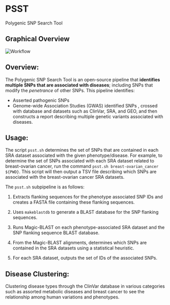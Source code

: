 # PSST
Polygenic SNP Search Tool

## Graphical Overview

![Workflow](/media/Polygenic_SNP_Search_Tool.png?raw=true "Workflow.png")

## Overview:

The Polygenic SNP Search Tool is an open-source pipeline that **identifies multiple SNPs that are associated with diseases**; including SNPs that modify the *penetrance* of other SNPs. This pipeline identifies:
* Asserted pathogenic SNPs
* Genome-wide Association Studies (GWAS) identified SNPs
, crossed with database and datasets such as ClinVar, SRA, and GEO, and then constructs a report describing multiple genetic variants associated with diseases.


## Usage:

The script `psst.sh` determines the set of SNPs that are contained in each SRA dataset associated with the given phenotype/disease. For example, to determine the set of SNPs associated with each SRA dataset related to breast-ovarian cancer, run the command `psst.sh breast-ovarian_cancer ${PWD}`. This script will then output a TSV file describing which SNPs are associated with the breast-ovarian cancer SRA datasets. 

The `psst.sh` subpipeline is as follows:

1. Extracts flanking sequences for the phenotype associated SNP IDs and creates a FASTA file containing these flanking sequences. 

2. Uses `makeblastdb` to generate a BLAST database for the SNP flanking sequences.

3. Runs Magic-BLAST on each phenotype-associated SRA dataset and the SNP flanking sequence BLAST database.

4. From the Magic-BLAST alignments, determines which SNPs are contained in the SRA datasets using a statistical heuristic.

5. For each SRA dataset, outputs the set of IDs of the associated SNPs. 

## Disease Clustering:

Clustering disease types through the ClinVar database in various categories such as assorted metabolic diseases and breast cancer to see the relationship among human variations and phenotypes. 

